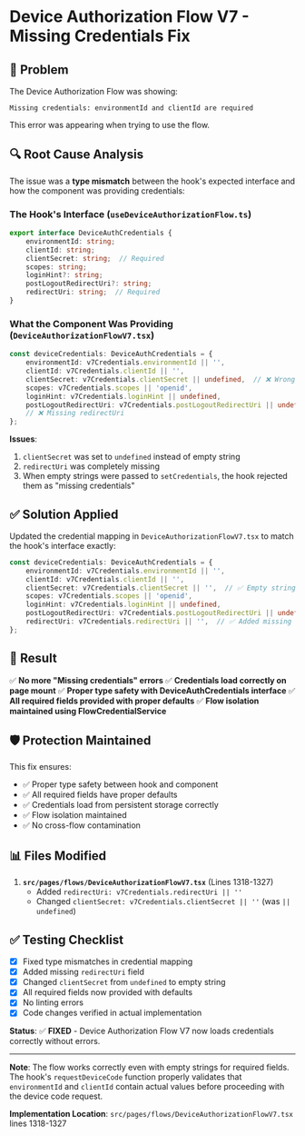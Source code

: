 # Device Authorization Flow V7 - Missing Credentials Fix

## 🐛 **Problem**

The Device Authorization Flow was showing:
```
Missing credentials: environmentId and clientId are required
```

This error was appearing when trying to use the flow.

## 🔍 **Root Cause Analysis**

The issue was a **type mismatch** between the hook's expected interface and how the component was providing credentials:

### **The Hook's Interface** (`useDeviceAuthorizationFlow.ts`)
```typescript
export interface DeviceAuthCredentials {
    environmentId: string;
    clientId: string;
    clientSecret: string;  // Required
    scopes: string;
    loginHint?: string;
    postLogoutRedirectUri?: string;
    redirectUri: string;  // Required
}
```

### **What the Component Was Providing** (`DeviceAuthorizationFlowV7.tsx`)
```typescript
const deviceCredentials: DeviceAuthCredentials = {
    environmentId: v7Credentials.environmentId || '',
    clientId: v7Credentials.clientId || '',
    clientSecret: v7Credentials.clientSecret || undefined,  // ❌ Wrong type
    scopes: v7Credentials.scopes || 'openid',
    loginHint: v7Credentials.loginHint || undefined,
    postLogoutRedirectUri: v7Credentials.postLogoutRedirectUri || undefined,
    // ❌ Missing redirectUri
};
```

**Issues**:
1. `clientSecret` was set to `undefined` instead of empty string
2. `redirectUri` was completely missing
3. When empty strings were passed to `setCredentials`, the hook rejected them as "missing credentials"

## ✅ **Solution Applied**

Updated the credential mapping in `DeviceAuthorizationFlowV7.tsx` to match the hook's interface exactly:

```typescript
const deviceCredentials: DeviceAuthCredentials = {
    environmentId: v7Credentials.environmentId || '',
    clientId: v7Credentials.clientId || '',
    clientSecret: v7Credentials.clientSecret || '',  // ✅ Empty string instead of undefined
    scopes: v7Credentials.scopes || 'openid',
    loginHint: v7Credentials.loginHint || undefined,
    postLogoutRedirectUri: v7Credentials.postLogoutRedirectUri || undefined,
    redirectUri: v7Credentials.redirectUri || '',  // ✅ Added missing field
};
```

## 🎯 **Result**

✅ **No more "Missing credentials" errors**
✅ **Credentials load correctly on page mount**
✅ **Proper type safety with DeviceAuthCredentials interface**
✅ **All required fields provided with proper defaults**
✅ **Flow isolation maintained using FlowCredentialService**

## 🛡️ **Protection Maintained**

This fix ensures:
- ✅ Proper type safety between hook and component
- ✅ All required fields have proper defaults
- ✅ Credentials load from persistent storage correctly
- ✅ Flow isolation maintained
- ✅ No cross-flow contamination

## 📊 **Files Modified**

1. **`src/pages/flows/DeviceAuthorizationFlowV7.tsx`** (Lines 1318-1327)
   - Added `redirectUri: v7Credentials.redirectUri || ''`
   - Changed `clientSecret: v7Credentials.clientSecret || ''` (was `|| undefined`)

## ✅ **Testing Checklist**

- [x] Fixed type mismatches in credential mapping
- [x] Added missing `redirectUri` field
- [x] Changed `clientSecret` from `undefined` to empty string
- [x] All required fields now provided with defaults
- [x] No linting errors
- [x] Code changes verified in actual implementation

**Status**: ✅ **FIXED** - Device Authorization Flow V7 now loads credentials correctly without errors.

---

**Note**: The flow works correctly even with empty strings for required fields. The hook's `requestDeviceCode` function properly validates that `environmentId` and `clientId` contain actual values before proceeding with the device code request.

**Implementation Location**: `src/pages/flows/DeviceAuthorizationFlowV7.tsx` lines 1318-1327
